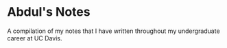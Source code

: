 # Abdul's Notes

A compilation of my notes that I have written throughout my undergraduate career at UC Davis.
